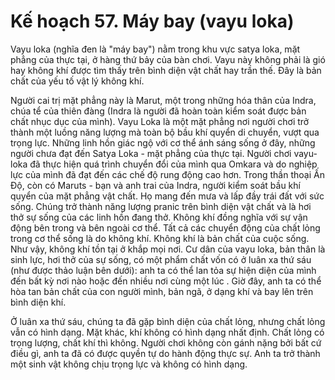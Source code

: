 # Kế hoạch 57. Máy bay (vayu loka)

Vayu loka (nghĩa đen là "máy bay") nằm trong khu vực satya loka, mặt phẳng của thực tại, ở hàng thứ bảy của bàn chơi. Vayu này không phải là gió hay không khí được tìm thấy trên bình diện vật chất hay trần thế. Đây là bản chất của yếu tố vật lý không khí.

Người cai trị mặt phẳng này là Marut, một trong những hóa thân của Indra, chúa tể của thiên đàng (Indra là người đã hoàn toàn kiểm soát được bản chất nhục dục của mình). Vayu Loka là một mặt phẳng nơi người chơi trở thành một luồng năng lượng mà toàn bộ bầu khí quyển di chuyển, vượt qua trọng lực. Những linh hồn giác ngộ với cơ thể ánh sáng sống ở đây, những người chưa đạt đến Satya Loka - mặt phẳng của thực tại. Người chơi vayu-loka đã thực hiện quá trình chuyển đổi của mình qua Omkara và do nghiệp lực của mình đã đạt đến các chế độ rung động cao hơn. Trong thần thoại Ấn Độ, còn có Maruts - bạn và anh trai của Indra, người kiểm soát bầu khí quyển của mặt phẳng vật chất. Họ mang đến mưa và lấp đầy trái đất với sức sống. Chúng trở thành năng lượng pranic trên bình diện vật chất và là hơi thở sự sống của các linh hồn đang thở. Không khí đồng nghĩa với sự vận động bên trong và bên ngoài cơ thể. Tất cả các chuyển động của chất lỏng trong cơ thể sống là do không khí. Không khí là bản chất của cuộc sống. Như vậy, không khí tồn tại ở khắp mọi nơi. Cư dân của vayu loka, bản thân là sinh lực, hơi thở của sự sống, có một phẩm chất vốn có ở luân xa thứ sáu (như được thảo luận bên dưới): anh ta có thể lan tỏa sự hiện diện của mình đến bất kỳ nơi nào hoặc đến nhiều nơi cùng một lúc . Giờ đây, anh ta có thể hòa tan bản chất của con người mình, bản ngã, ở dạng khí và bay lên trên bình diện khí.

Ở luân xa thứ sáu, chúng ta đã gặp bình diện của chất lỏng, nhưng chất lỏng vẫn có hình dạng. Mặt khác, khí không có hình dạng nhất định. Chất lỏng có trọng lượng, chất khí thì không. Người chơi không còn gánh nặng bởi bất cứ điều gì, anh ta đã có được quyền tự do hành động thực sự. Anh ta trở thành một sinh vật không chịu trọng lực và không có hình dạng.
